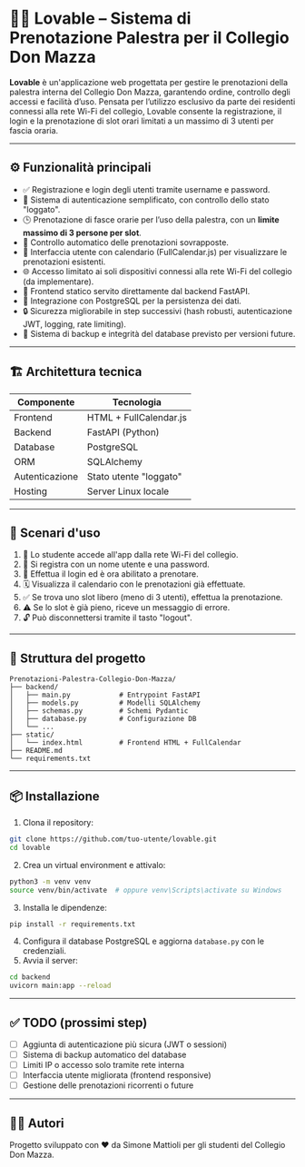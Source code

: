 # 🏋️‍♂️ Lovable – Sistema di Prenotazione Palestra per il Collegio Don Mazza

**Lovable** è un'applicazione web progettata per gestire le prenotazioni della palestra interna del Collegio Don Mazza, garantendo ordine, controllo degli accessi e facilità d’uso. Pensata per l’utilizzo esclusivo da parte dei residenti connessi alla rete Wi-Fi del collegio, Lovable consente la registrazione, il login e la prenotazione di slot orari limitati a un massimo di 3 utenti per fascia oraria.

---

## ⚙️ Funzionalità principali

- ✅ Registrazione e login degli utenti tramite username e password.
- 🔐 Sistema di autenticazione semplificato, con controllo dello stato "loggato".
- 🕒 Prenotazione di fasce orarie per l’uso della palestra, con un **limite massimo di 3 persone per slot**.
- 🚫 Controllo automatico delle prenotazioni sovrapposte.
- 📅 Interfaccia utente con calendario (FullCalendar.js) per visualizzare le prenotazioni esistenti.
- 🌐 Accesso limitato ai soli dispositivi connessi alla rete Wi-Fi del collegio (da implementare).
- 📂 Frontend statico servito direttamente dal backend FastAPI.
- 🐘 Integrazione con PostgreSQL per la persistenza dei dati.
- 🔒 Sicurezza migliorabile in step successivi (hash robusti, autenticazione JWT, logging, rate limiting).
- 💾 Sistema di backup e integrità del database previsto per versioni future.

---

## 🏗️ Architettura tecnica

| Componente   | Tecnologia            |
|--------------|-----------------------|
| Frontend     | HTML + FullCalendar.js|
| Backend      | FastAPI (Python)      |
| Database     | PostgreSQL            |
| ORM          | SQLAlchemy            |
| Autenticazione | Stato utente "loggato" |
| Hosting      | Server Linux locale   |

---

## 🚀 Scenari d'uso

1. 📶 Lo studente accede all'app dalla rete Wi-Fi del collegio.
2. 🧾 Si registra con un nome utente e una password.
3. 🔑 Effettua il login ed è ora abilitato a prenotare.
4. 🗓️ Visualizza il calendario con le prenotazioni già effettuate.
5. ✅ Se trova uno slot libero (meno di 3 utenti), effettua la prenotazione.
6. ⚠️ Se lo slot è già pieno, riceve un messaggio di errore.
7. 🔓 Può disconnettersi tramite il tasto "logout".

---

## 📁 Struttura del progetto

```
Prenotazioni-Palestra-Collegio-Don-Mazza/
├── backend/
│   ├── main.py            # Entrypoint FastAPI
│   ├── models.py          # Modelli SQLAlchemy
│   ├── schemas.py         # Schemi Pydantic
│   ├── database.py        # Configurazione DB
│   └── ...
├── static/
│   └── index.html         # Frontend HTML + FullCalendar
├── README.md
└── requirements.txt
```

---

## 📦 Installazione

1. Clona il repository:
```bash
git clone https://github.com/tuo-utente/lovable.git
cd lovable
```
2. Crea un virtual environment e attivalo:
```bash
python3 -m venv venv
source venv/bin/activate  # oppure venv\Scripts\activate su Windows
```
3. Installa le dipendenze:
```bash
pip install -r requirements.txt
```
4. Configura il database PostgreSQL e aggiorna `database.py` con le credenziali.
5. Avvia il server:
```bash
cd backend
uvicorn main:app --reload
```

---

## ✅ TODO (prossimi step)

- [ ] Aggiunta di autenticazione più sicura (JWT o sessioni)
- [ ] Sistema di backup automatico del database
- [ ] Limiti IP o accesso solo tramite rete interna
- [ ] Interfaccia utente migliorata (frontend responsive)
- [ ] Gestione delle prenotazioni ricorrenti o future

---

## 👨‍💻 Autori

Progetto sviluppato con ❤️ da Simone Mattioli per gli studenti del Collegio Don Mazza.
